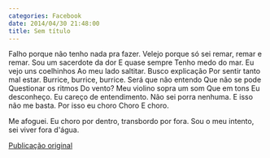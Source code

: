 ```yaml
---
categories: Facebook
date: 2014/04/30 21:48:00
title: Sem título
---
```


Falho porque não tenho nada pra fazer.
Velejo porque só sei remar, remar e remar.
Sou um sacerdote da dor
E quase sempre
Tenho medo do mar.
Eu vejo uns coelhinhos
Ao meu lado saltitar.
Busco explicação
Por sentir tanto mal estar.
Burrice, burrice, burrice.
Será que não entendo
Que não se pode
Questionar os ritmos
Do vento?
Meu violino sopra um som
Que em tons
Eu desconheço.
Eu careço de entendimento.
Não sei porra nenhuma.
E isso não me basta.
Por isso eu choro
Choro
E choro.

Me afoguei. Eu choro por dentro, transbordo por fora. Sou o meu intento, sei viver fora d'água.

[Publicação original](https://www.facebook.com/permalink.php?story_fbid=1418037808466583&id=1418031755133855)

